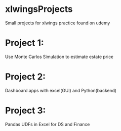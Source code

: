 # xlwingsProjects
Small projects for xlwings practice found on udemy


# Project 1:
Use Monte Carlos Simulation to estimate estate price

# Project 2:
Dashboard apps with excel(GUI) and Python(backend)

# Project 3:
Pandas UDFs in Excel for DS and Finance
